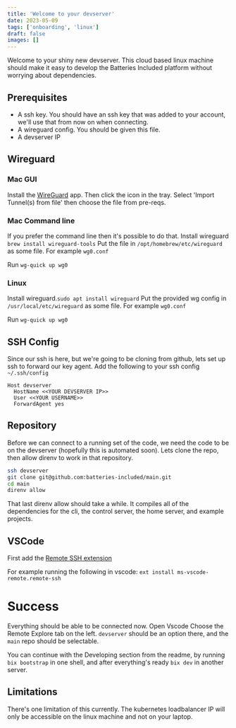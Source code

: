 ```yaml
---
title: 'Welcome to your devserver'
date: 2023-05-09
tags: ['onboarding', 'linux']
draft: false
images: []
---
```


Welcome to your shiny new devserver. This cloud based linux machine should make
it easy to develop the Batteries Included platform without worrying about
dependencies.

## Prerequisites

- A ssh key. You should have an ssh key that was added to your account, we'll
  use that from now on when connecting.
- A wireguard config. You should be given this file.
- A devserver IP

## Wireguard

### Mac GUI

Install the [WireGuard](https://apps.apple.com/us/app/wireguard/id1451685025)
app. Then click the icon in the tray. Select 'Import Tunnel(s) from file' then
choose the file from pre-reqs.

### Mac Command line

If you prefer the command line then it's possible to do that. Install wireguard
`brew install wireguard-tools` Put the file in `/opt/homebrew/etc/wireguard` as
some file. For example `wg0.conf`

Run `wg-quick up wg0`

### Linux

Install wireguard.`sudo apt install wireguard` Put the provided wg config in
`/usr/local/etc/wireguard` as some file. For example `wg0.conf`

Run `wg-quick up wg0`

## SSH Config

Since our ssh is here, but we're going to be cloning from github, lets set up
ssh to forward our key agent. Add the following to your ssh config
`~/.ssh/config`

```
Host devserver
  HostName <<YOUR DEVSERVER IP>>
  User <<YOUR USERNAME>>
  ForwardAgent yes
```

## Repository

Before we can connect to a running set of the code, we need the code to be on
the devserver (hopefully this is automated soon). Lets clone the repo, then
allow direnv to work in that repository.

```sh
ssh devserver
git clone git@github.com:batteries-included/main.git
cd main
direnv allow
```

That last direnv allow should take a while. It compiles all of the dependencies
for the cli, the control server, the home server, and example projects.

## VSCode

First add the
[Remote SSH extension](https://marketplace.visualstudio.com/items?itemName=ms-vscode-remote.remote-ssh)

For example running the following in vscode:
`ext install ms-vscode-remote.remote-ssh`

# Success

Everything should be able to be connected now. Open Vscode Choose the Remote
Explore tab on the left. `devserver` should be an option there, and the `main`
repo should be selectable.

You can continue with the Developing section from the readme, by running
`bix bootstrap` in one shell, and after everything's ready `bix dev` in another
server.

## Limitations

There's one limitation of this currently. The kubernetes loadbalancer IP will
only be accessible on the linux machine and not on your laptop.
